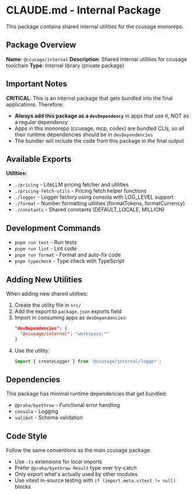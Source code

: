 # CLAUDE.md - Internal Package

This package contains shared internal utilities for the ccusage monorepo.

## Package Overview

**Name**: `@ccusage/internal`
**Description**: Shared internal utilities for ccusage toolchain
**Type**: Internal library (private package)

## Important Notes

**CRITICAL**: This is an internal package that gets bundled into the final applications. Therefore:

- **Always add this package as a `devDependency`** in apps that use it, NOT as a regular dependency
- Apps in this monorepo (ccusage, mcp, codex) are bundled CLIs, so all their runtime dependencies should be in `devDependencies`
- The bundler will include the code from this package in the final output

## Available Exports

**Utilities:**

- `./pricing` - LiteLLM pricing fetcher and utilities
- `./pricing-fetch-utils` - Pricing fetch helper functions
- `./logger` - Logger factory using consola with LOG_LEVEL support
- `./format` - Number formatting utilities (formatTokens, formatCurrency)
- `./constants` - Shared constants (DEFAULT_LOCALE, MILLION)

## Development Commands

- `pnpm run test` - Run tests
- `pnpm run lint` - Lint code
- `pnpm run format` - Format and auto-fix code
- `pnpm typecheck` - Type check with TypeScript

## Adding New Utilities

When adding new shared utilities:

1. Create the utility file in `src/`
2. Add the export to `package.json` exports field
3. Import in consuming apps as `devDependencies`:
   <!-- eslint-skip -->
   ```json
   "devDependencies": {
     "@ccusage/internal": "workspace:*"
   }
   ```
4. Use the utility:
   ```typescript
   import { createLogger } from '@ccusage/internal/logger';
   ```

## Dependencies

This package has minimal runtime dependencies that get bundled:

- `@praha/byethrow` - Functional error handling
- `consola` - Logging
- `valibot` - Schema validation

## Code Style

Follow the same conventions as the main ccusage package:

- Use `.ts` extensions for local imports
- Prefer `@praha/byethrow Result` type over try-catch
- Only export what's actually used by other modules
- Use vitest in-source testing with `if (import.meta.vitest != null)` blocks
